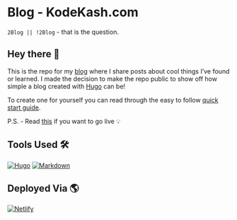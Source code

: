 # Blog - KodeKash.com

`2Blog || !2Blog` - that is the question. 

## Hey there 👋

This is the repo for my [blog](https://www.kodekash.com) where I share posts about cool things I’ve found or learned. I made the decision to make the repo public to show off how simple a blog created with [Hugo](https://img.shields.io/badge/-hugo-FF4088?logo=hugo&logoColor=white&style=for-the-badge) can be!

To create one for yourself you can read through the easy to follow [quick start guide](https://gohugo.io/getting-started/quick-start/). 

P.S. - Read [this](https://docs.netlify.com/configure-builds/common-configurations/hugo/) if you want to go live 💡

## Tools Used 🛠️

[![Hugo](https://img.shields.io/badge/-hugo-FF4088?logo=hugo&logoColor=white&style=for-the-badge)](https://gohugo.io/)
[![Markdown](https://img.shields.io/badge/-markdown-000000?logo=markdown&logoColor=white&style=for-the-badge)](https://www.markdownguide.org/)

## Deployed Via 🌎

[![Netlify](https://img.shields.io/badge/-netlify-00C7B7?logo=netlify&logoColor=white&style=for-the-badge)](https://www.netlify.com)


